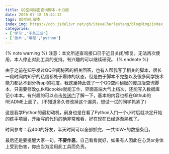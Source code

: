 ```yaml
---
title: QQ空间秘密查询脚本-小白版
date: 2020-07-18 15:42:12
tags: QQ空间,脚本
index_img: https://cdn.jsdelivr.net/gh/SteveCharlesYang/blog@img/index_img/qzone-sec.jpg
categories:
- ['学习','不务正业']
- ['技术','编程','python']
---
```


{% note warning %}
注意：本文所述查询接口已于近日关闭/修复，无法再次使用，本人停止对此工具的支持。有兴趣的可以继续研究。
{% endnote %}

由于之前在知乎发过QQ空间秘密的相关回答，也有人帮我写了相关的脚本，很长一段时间内知乎的私信都处于爆炸的状态，但是由于脚本不完整以及很多同学技术能力都达不到分析api的程度，我这里特此做了一个QQ空间秘密的傻瓜版查询脚本，只需要修改g\_tk和cookie就能工作，界面高端大气上档次，还能写入数据库记小本本。有兴趣的可以点击[传送门](https://github.com/SteveCharlesYang/QZone-Sec)了解一下，基本的内容也都在Github的README上面了。（不知道多久修改掉这个漏洞，想试一试的同学抓紧了）

这是我学Python的最初动机，前身也是在看了Python入门一个小时后就决定开始的练手项目，开始写的代码的确非常难看，好在现在已经逐渐熟练了。

时间参考：我400的好友，半天时间可以全部抓完，一共10W+的数据条目。

最后还是要提醒大家一句，**不要作恶**，自己看看就好，如果有人因此在心灵or身体上受到伤害，你应当为滥用此工具而负责。
